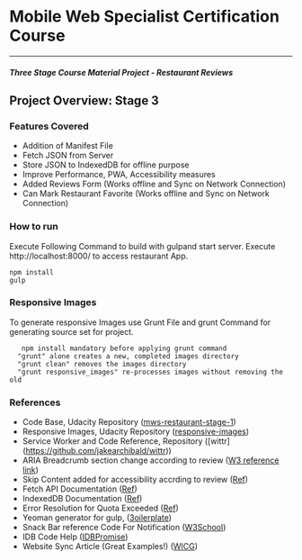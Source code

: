 
# Mobile Web Specialist Certification Course
---
#### _Three Stage Course Material Project - Restaurant Reviews_

## Project Overview: Stage 3

### Features Covered

 - Addition of Manifest File
 - Fetch JSON from Server  
 - Store JSON to IndexedDB for offline purpose
 - Improve Performance, PWA, Accessibility measures
 - Added Reviews Form (Works offline and Sync on Network Connection)
 - Can Mark Restaurant Favorite (Works offline and Sync on Network Connection)

### How to run
Execute Following Command to build with gulpand start server. Execute http://localhost:8000/ to access restaurant App.

    npm install
    gulp

### Responsive Images
To generate responsive Images use Grunt File and grunt Command for generating source set for project.

	   npm install mandatory before applying grunt command
      "grunt" alone creates a new, completed images directory
      "grunt clean" removes the images directory
      "grunt responsive_images" re-processes images without removing the old

### References

 - Code Base, Udacity Repository ([mws-restaurant-stage-1](https://github.com/udacity/mws-restaurant-stage-1))
 -  Responsive Images, Udacity Repository ([responsive-images](https://github.com/udacity/responsive-images))
 -  Service Worker and Code Reference, Repository ([wittr] (https://github.com/jakearchibald/wittr))
 -  ARIA Breadcrumb section change according to review ([W3 reference link](https://www.w3.org/TR/wai-aria-practices-1.1/examples/breadcrumb/index.html))
 -  Skip Content added for accessibility accrding to review ([Ref](http://terrillthompson.com/blog/161))
 - Fetch API Documentation ([Ref](https://developer.mozilla.org/en-US/docs/Web/API/Fetch_API))
 - IndexedDB Documentation ([Ref](https://developers.google.com/web/ilt/pwa/working-with-indexeddb))
 - Error Resolution for Quota Exceeded ([Ref](https://stackoverflow.com/questions/21159301/quotaexceedederror-dom-exception-22-an-attempt-was-made-to-add-something-to-st))
 - Yeoman generator for gulp, ([3oilerplate](https://www.npmjs.com/package/generator-3oilerplate))
 - Snack Bar reference Code For Notification ([W3School](https://www.w3schools.com/howto/howto_js_snackbar.asp))
 - IDB Code Help ([IDBPromise](https://github.com/jakearchibald/idb))
 - Website Sync Article (Great Examples!) ([WICG](https://github.com/WICG/BackgroundSync/blob/master/explainer.md))
